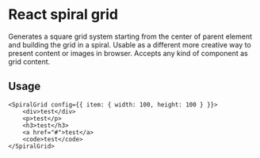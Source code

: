 # React spiral grid

Generates a square grid system starting from the center of parent element and building the grid in a spiral. Usable as a different more creative way to present content or images in browser. Accepts any kind of component as grid content.

## Usage

```
<SpiralGrid config={{ item: { width: 100, height: 100 } }}>
    <div>test</div>
    <p>test</p>
    <h3>test</h3>
    <a href="#">test</a>
    <code>test</code>
</SpiralGrid>
```
